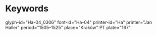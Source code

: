 # Keywords
glyph-id="Ha-04_0306"
font-id="Ha-04"
printer-id="Ha"
printer="Jan Haller"
period="1505–1525"
place="Kraków"
PT plate="167"

